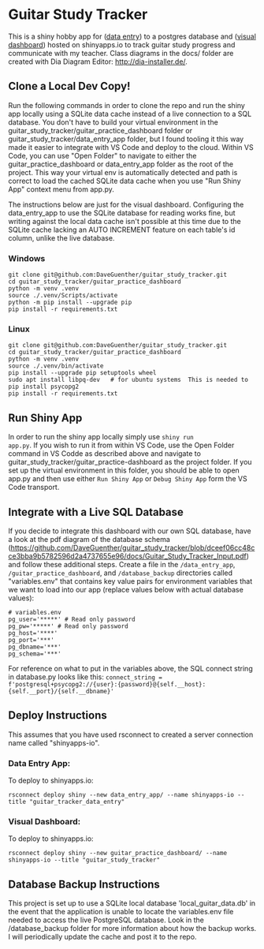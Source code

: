 # Guitar Study Tracker
This is a shiny hobby app for ([data entry](https://dave-j-guenther.shinyapps.io/guitar_tracker_data_entry/)) to a postgres database and ([visual dashboard](https://dave-j-guenther.shinyapps.io/guitar_study_tracker/)) hosted on shinyapps.io to track guitar study progress and communicate with my teacher.  Class diagrams in the docs/ folder are created with Dia Diagram Editor: http://dia-installer.de/.

## Clone a Local Dev Copy!
Run the following commands in order to clone the repo and run the shiny app locally using a SQLite data cache instead of a live connection to a SQL database.  You don't have to build your virtual environment in the guitar_study_tracker/guitar_practice_dashboard folder or guitar_study_tracker/data_entry_app folder, but I found tooling it this way made it easier to integrate with VS Code and deploy to the cloud.  Within VS Code, you can use "Open Folder" to navigate to either the guitar_practice_dashboard or data_entry_app folder as the root of the project.  This way your virtual env is automatically detected and path is correct to load the cached SQLite data cache when you use "Run Shiny App" context menu from app.py. 

The instructions below are just for the visual dashboard.  Configuring the data_entry_app to use the SQLite database for reading works fine, but writing against the local data cache isn't possible at this time due to the SQLite cache lacking an AUTO INCREMENT feature on each table's id column, unlike the live database.

### Windows
``` shell
git clone git@github.com:DaveGuenther/guitar_study_tracker.git
cd guitar_study_tracker/guitar_practice_dashboard
python -m venv .venv
source ./.venv/Scripts/activate
python -m pip install --upgrade pip
pip install -r requirements.txt
```

### Linux
``` linux
git clone git@github.com:DaveGuenther/guitar_study_tracker.git
cd guitar_study_tracker/guitar_practice_dashboard
python -m venv .venv
source ./.venv/bin/activate
pip install --upgrade pip setuptools wheel
sudo apt install libpq-dev   # for ubuntu systems  This is needed to pip install psycopg2
pip install -r requirements.txt
```

## Run Shiny App
In order to run the shiny app locally simply use <code>shiny run app.py</code>.  If you wish to run it from within VS Code, use the Open Folder command in VS Codde as described above and navigate to guitar_study_tracker/guitar_practice-dashboard as the project folder.  If you set up the virtual environment in this folder, you should be able to open app.py and then use either <code>Run Shiny App</code> or <code>Debug Shiny App</code> form the VS Code transport.

## Integrate with a Live SQL Database
If you decide to integrate this dashboard with our own SQL database, have a look at the pdf diagram of the database schema (https://github.com/DaveGuenther/guitar_study_tracker/blob/dceef06cc48cce3bba9b5782596d2a4737655e96/docs/Guitar_Study_Tracker_Input.pdf) and follow these additional steps.  Create a file in the <code>/data_entry_app</code>, <code>/guitar_practice_dashboard</code>, and <code>/database_backup</code> directories called "variables.env" that contains key value pairs for environment variables that we want to load into our app (replace values below with actual database values):
``` text
# variables.env
pg_user='*****' # Read only password
pg_pw='*****' # Read only password
pg_host='****'
pg_port='***'
pg_dbname='***'
pg_schema='***'
```
For reference on what to put in the variables above, the SQL connect string in database.py looks like this: <code>connect_string = f'postgresql+psycopg2://{user}:{password}@{self.__host}:{self.__port}/{self.__dbname}'</code>

## Deploy Instructions
This assumes that you have used rsconnect to created a server connection name called "shinyapps-io".
### Data Entry App:
To deploy to shinyapps.io:
``` linux
rsconnect deploy shiny --new data_entry_app/ --name shinyapps-io --title "guitar_tracker_data_entry"
```

### Visual Dashboard:
To deploy to shinyapps.io:
``` linux
rsconnect deploy shiny --new guitar_practice_dashboard/ --name shinyapps-io --title "guitar_study_tracker"
```

## Database Backup Instructions
This project is set up to use a SQLite local database 'local_guitar_data.db' in the event that the application is unable to locate the variables.env file needed to access the live PostgreSQL database.  Look in the /database_backup folder for more information about how the backup works.  I will periodically update the cache and post it to the repo.
